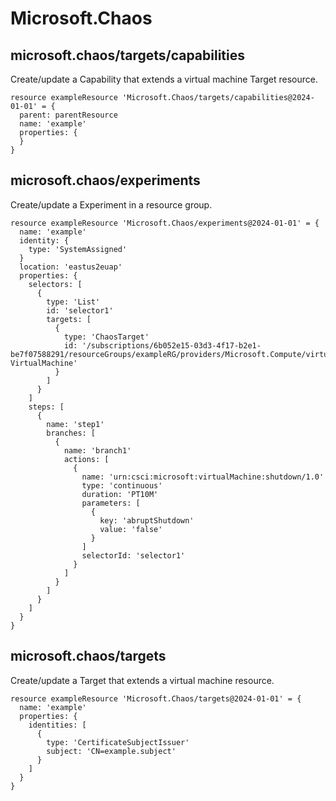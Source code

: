# Microsoft.Chaos

## microsoft.chaos/targets/capabilities

Create/update a Capability that extends a virtual machine Target resource.
```bicep
resource exampleResource 'Microsoft.Chaos/targets/capabilities@2024-01-01' = {
  parent: parentResource 
  name: 'example'
  properties: {
  }
}
```

## microsoft.chaos/experiments

Create/update a Experiment in a resource group.
```bicep
resource exampleResource 'Microsoft.Chaos/experiments@2024-01-01' = {
  name: 'example'
  identity: {
    type: 'SystemAssigned'
  }
  location: 'eastus2euap'
  properties: {
    selectors: [
      {
        type: 'List'
        id: 'selector1'
        targets: [
          {
            type: 'ChaosTarget'
            id: '/subscriptions/6b052e15-03d3-4f17-b2e1-be7f07588291/resourceGroups/exampleRG/providers/Microsoft.Compute/virtualMachines/exampleVM/providers/Microsoft.Chaos/targets/Microsoft-VirtualMachine'
          }
        ]
      }
    ]
    steps: [
      {
        name: 'step1'
        branches: [
          {
            name: 'branch1'
            actions: [
              {
                name: 'urn:csci:microsoft:virtualMachine:shutdown/1.0'
                type: 'continuous'
                duration: 'PT10M'
                parameters: [
                  {
                    key: 'abruptShutdown'
                    value: 'false'
                  }
                ]
                selectorId: 'selector1'
              }
            ]
          }
        ]
      }
    ]
  }
}
```

## microsoft.chaos/targets

Create/update a Target that extends a virtual machine resource.
```bicep
resource exampleResource 'Microsoft.Chaos/targets@2024-01-01' = {
  name: 'example'
  properties: {
    identities: [
      {
        type: 'CertificateSubjectIssuer'
        subject: 'CN=example.subject'
      }
    ]
  }
}
```
